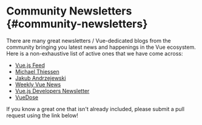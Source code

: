 # Community Newsletters {#community-newsletters}

<!-- TODO: translation -->
There are many great newsletters / Vue-dedicated blogs from the community bringing you latest news and happenings in the Vue ecosystem. Here is a non-exhaustive list of active ones that we have come across:

- [Vue.js Feed](https://vuejsfeed.com/)
- [Michael Thiessen](https://michaelnthiessen.com/newsletter)
- [Jakub Andrzejewski](https://dev.to/jacobandrewsky)
- [Weekly Vue News](https://weekly-vue.news/)
- [Vue.js Developers Newsletter](https://vuejsdevelopers.com/newsletter/)
- [VueDose](https://vuedose.tips/articles#newsletter)

If you know a great one that isn't already included, please submit a pull request using the link below!
